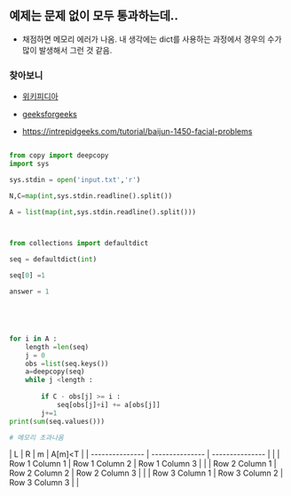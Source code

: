 
## 예제는 문제 없이 모두 통과하는데..

- 채점하면 메모리 에러가 나옴. 내 생각에는 dict를 사용하는 과정에서 경우의 수가 많이 발생해서 그런 것 같음.

### 찾아보니

- [위키피디아](https://en.wikipedia.org/wiki/Knapsack_problem#Meet-in-the-middle)
- [geeksforgeeks](https://www.geeksforgeeks.org/meet-in-the-middle/)

- https://intrepidgeeks.com/tutorial/baijun-1450-facial-problems

```python

from copy import deepcopy
import sys

sys.stdin = open('input.txt','r')

N,C=map(int,sys.stdin.readline().split())

A = list(map(int,sys.stdin.readline().split()))



from collections import defaultdict

seq = defaultdict(int)

seq[0] =1

answer = 1





for i in A :
    length =len(seq)
    j = 0
    obs =list(seq.keys())
    a=deepcopy(seq)
    while j <length :
        
        if C - obs[j] >= i :
            seq[obs[j]+i] += a[obs[j]]
        j+=1
print(sum(seq.values()))

# 메모리 초과나옴

```



| L | R | m | A[m]$<$T |
| --------------- | --------------- | --------------- | |
| Row 1 Column 1 | Row 1 Column 2 | Row 1 Column 3 | |
| Row 2 Column 1 | Row 2 Column 2 | Row 2 Column 3 | |
| Row 3 Column 1 | Row 3 Column 2 | Row 3 Column 3 | |

